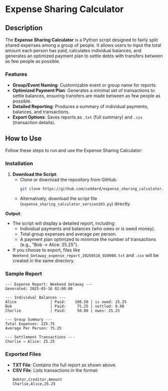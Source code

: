 # Expense Sharing Calculator

## Description
The **Expense Sharing Calculator** is a Python script designed to fairly split shared expenses among a group of people. It allows users to input the total amount each person has paid, calculates individual balances, and generates an optimized payment plan to settle debts with transfers between as few people as possible. 

### Features
- **Group/Event Naming**: Customizable event or group name for reports.
- **Optimized Payment Plan**: Generates a minimal set of transactions to settle balances, ensuring transfers are made between as few people as possible.
- **Detailed Reporting**: Produces a summary of individual payments, balances, and transactions.
- **Export Options**: Saves reports as `.txt` (full summary) and `.csv` (transaction details).


## How to Use
Follow these steps to run and use the Expense Sharing Calculator:


### Installation
1. **Download the Script**:
   - Clone or download the repository from GitHub:
     ```bash
     git clone https://github.com/coddard/expense_sharing_calculator.git
     ```
   - Alternatively, download the script file (`expense_sharing_calculator_version103.py`) directly.

**Output**:
- The script will display a detailed report, including:
  - Individual payments and balances (who owes or is owed money).
  - Total group expenses and average per person.
  - A payment plan optimized to minimize the number of transactions (e.g., "Bob → Alice: 25.25").
- If you choose to export, files like `Weekend_Getaway_expense_report_20250516_020000.txt` and `.csv` will be created in the same directory.
### Sample Report
```plaintext
--- Expense Report: Weekend Getaway ---
Generated: 2025-05-16 02:00:00

--- Individual Balances ---
Alice               | Paid:    100.50 | is owed: 25.25
Bob                 | Paid:     75.25 | settled: 0.00
Charlie             | Paid:     50.00 | owes: 25.25

--- Group Summary ---
Total Expenses: 225.75
Average Per Person: 75.25

--- Settlement Transactions ---
Charlie → Alice: 25.25
```

### Exported Files
- **TXT File**: Contains the full report as shown above.
- **CSV File**: Lists transactions in the format:
  ```csv
  Debtor,Creditor,Amount
  Charlie,Alice,25.25
  ```
